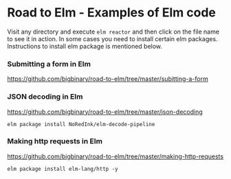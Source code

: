 # Road to Elm - Examples of Elm code

Visit any directory and execute `elm reactor`
and then click on the file name to see it in action.
In some cases you need to install certain elm packages.
Instructions to install elm package is mentioned below.

### Submitting a form in Elm

https://github.com/bigbinary/road-to-elm/tree/master/subitting-a-form

### JSON decoding in Elm

https://github.com/bigbinary/road-to-elm/tree/master/json-decoding

```
elm package install NoRedInk/elm-decode-pipeline
```

### Making http requests in Elm

https://github.com/bigbinary/road-to-elm/tree/master/making-http-requests

```
elm package install elm-lang/http -y
```
